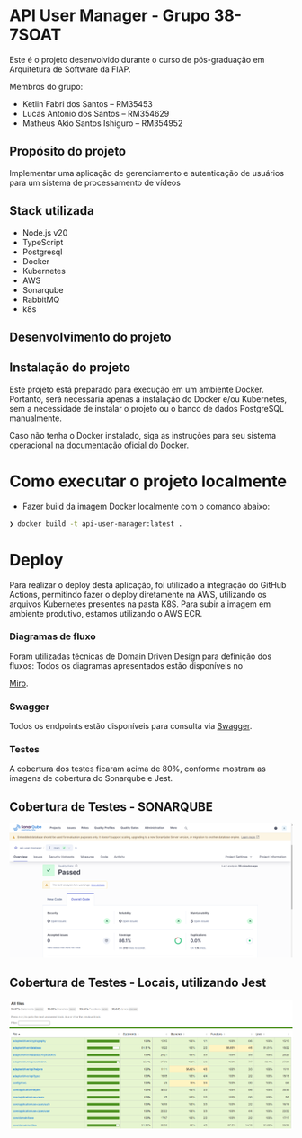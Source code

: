 # API User Manager - Grupo 38-7SOAT

Este é o projeto desenvolvido durante o curso de pós-graduação em Arquitetura de Software da FIAP.

Membros do grupo:
* Ketlin Fabri dos Santos – RM35453
* Lucas Antonio dos Santos – RM354629
* Matheus Akio Santos Ishiguro – RM354952

## Propósito do projeto

Implementar uma aplicação de gerenciamento e autenticação de usuários para um sistema de processamento de vídeos

## Stack utilizada

* Node.js v20
* TypeScript
* Postgresql
* Docker
* Kubernetes
* AWS
* Sonarqube
* RabbitMQ
* k8s


## Desenvolvimento do projeto


## Instalação do projeto

Este projeto está preparado para execução em um ambiente Docker. Portanto, será necessária apenas a instalação do Docker e/ou Kubernetes, sem a necessidade de instalar o projeto ou o banco de dados PostgreSQL manualmente.

Caso não tenha o Docker instalado, siga as instruções para seu sistema operacional na [documentação oficial do Docker](https://docs.docker.com/get-docker/).

# Como executar o projeto localmente

- Fazer build da imagem Docker localmente com o comando abaixo:

```bash
❯ docker build -t api-user-manager:latest .
```

# Deploy

Para realizar o deploy desta aplicação, foi utilizado a integração do GitHub Actions, permitindo fazer o deploy diretamente na AWS, utilizando os arquivos Kubernetes presentes na pasta K8S. Para subir a imagem em ambiente produtivo, estamos utilizando o AWS ECR.

### Diagramas de fluxo

Foram utilizadas técnicas de Domain Driven Design para definição dos fluxos:
Todos os diagramas apresentados estão disponíveis no

[Miro](https://miro.com/app/board/uXjVKUHWBkY=/?share_link_id=42148422473).

### Swagger
Todos os endpoints estão disponíveis para consulta via [Swagger](http://localhost:3000/api-docs/).

### Testes
A cobertura dos testes ficaram acima de 80%, conforme mostram as imagens de cobertura do Sonarqube e Jest.

## Cobertura de Testes - SONARQUBE
![Sonarqube](doc/sonarqube.png)

## Cobertura de Testes - Locais, utilizando Jest
![Jest](doc/jest.png)
